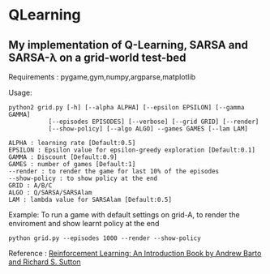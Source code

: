 # QLearning
## My implementation of Q-Learning, SARSA and SARSA-λ on a grid-world test-bed

Requirements : pygame,gym,numpy,argparse,matplotlib
	
Usage:
	
	python2 grid.py [-h] [--alpha ALPHA] [--epsilon EPSILON] [--gamma GAMMA]
               [--episodes EPISODES] [--verbose] [--grid GRID] [--render]
               [--show-policy] [--algo ALGO] --games GAMES [--lam LAM]

	ALPHA : learning rate [Default:0.5]
	EPSILON : Epsilon value for epsilon-greedy exploration [Default:0.1]
	GAMMA : Discount [Default:0.9]
	GAMES : number of games [Default:1]
	--render : to render the game for last 10% of the episodes
	--show-policy : to show policy at the end 
	GRID : A/B/C
	ALGO : Q/SARSA/SARSAlam
	LAM : lambda value for SARSAlam [Default:0.5]

	
Example: To run a game with default settings on grid-A, to render the enviroment and show learnt policy at the end
	
	python grid.py --episodes 1000 --render --show-policy
	

Reference : [Reinforcement Learning: An Introduction Book by Andrew Barto and Richard S. Sutton](http://incompleteideas.net/book/bookdraft2018mar21.pdf)	
